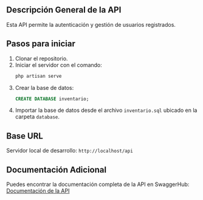 ## Descripción General de la API

Esta API permite la autenticación y gestión de usuarios registrados.

## Pasos para iniciar

1. Clonar el repositorio.
2. Iniciar el servidor con el comando:
    ```bash
    php artisan serve
    ```
3. Crear la base de datos:
    ```sql
    CREATE DATABASE inventario;
    ```
4. Importar la base de datos desde el archivo `inventario.sql` ubicado en la carpeta `database`.

## Base URL

Servidor local de desarrollo: `http://localhost/api`

## Documentación Adicional

Puedes encontrar la documentación completa de la API en SwaggerHub: [Documentación de la API](https://app.swaggerhub.com/apis-docs/juansebastianparadac/inventario/1.0.0)
